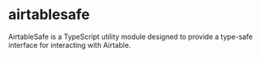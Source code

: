 # airtablesafe
AirtableSafe is a TypeScript utility module designed to provide a type-safe interface for interacting with Airtable. 
